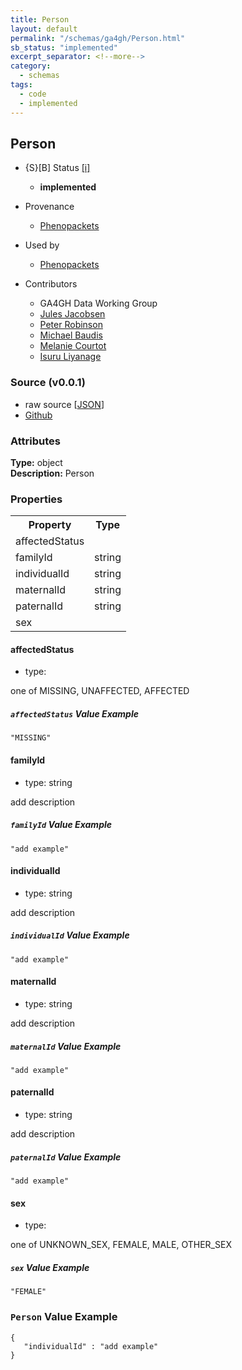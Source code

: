 ```yaml
---
title: Person
layout: default
permalink: "/schemas/ga4gh/Person.html"
sb_status: "implemented"
excerpt_separator: <!--more-->
category:
  - schemas
tags:
  - code
  - implemented
---
```



## Person

* {S}[B] Status  [[i]](https://schemablocks.org/about/sb-status-levels.html)
    - __implemented__

* Provenance  

    - [Phenopackets](https://github.com/phenopackets/phenopacket-schema/blob/master/docs/person.rst)  
* Used by  

    - [Phenopackets](https://github.com/phenopackets/phenopacket-schema/blob/master/docs/person.rst)  

<!--more-->

* Contributors  

    - GA4GH Data Working Group  
    - [Jules Jacobsen](https://orcid.org/0000-0002-3265-15918)  
    - [Peter Robinson](https://orcid.org/0000-0002-0736-91998)  
    - [Michael Baudis](https://orcid.org/0000-0002-9903-4248)  
    - [Melanie Courtot](https://orcid.org/0000-0002-9551-6370)  
    - [Isuru Liyanage](https://orcid.org/0000-0002-4839-5158)  

### Source (v0.0.1)

* raw source [[JSON](./current/Person.json)]
* [Github](https://github.com/ga4gh-schemablocks/sb-phenopackets/blob/master/schemas/Person.yaml)

### Attributes
  
__Type:__ object  
__Description:__ Person

### Properties

<table>
  <tr>
    <th>Property</th>
    <th>Type</th>
  </tr>
  <tr>
    <td>affectedStatus</td>
    <td></td>
  </tr>
  <tr>
    <td>familyId</td>
    <td>string</td>
  </tr>
  <tr>
    <td>individualId</td>
    <td>string</td>
  </tr>
  <tr>
    <td>maternalId</td>
    <td>string</td>
  </tr>
  <tr>
    <td>paternalId</td>
    <td>string</td>
  </tr>
  <tr>
    <td>sex</td>
    <td></td>
  </tr>

</table>


#### affectedStatus

* type: 

one of MISSING, UNAFFECTED, AFFECTED

##### `affectedStatus` Value Example  

```
"MISSING"
```

#### familyId

* type: string

add description

##### `familyId` Value Example  

```
"add example"
```

#### individualId

* type: string

add description

##### `individualId` Value Example  

```
"add example"
```

#### maternalId

* type: string

add description

##### `maternalId` Value Example  

```
"add example"
```

#### paternalId

* type: string

add description

##### `paternalId` Value Example  

```
"add example"
```

#### sex

* type: 

one of UNKNOWN_SEX, FEMALE, MALE, OTHER_SEX

##### `sex` Value Example  

```
"FEMALE"
```


### `Person` Value Example  

```
{
   "individualId" : "add example"
}
```


